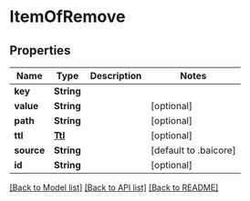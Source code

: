 # ItemOfRemove

## Properties
Name | Type | Description | Notes
------------ | ------------- | ------------- | -------------
**key** | **String** |  | 
**value** | **String** |  | [optional] 
**path** | **String** |  | [optional] 
**ttl** | [**Ttl**](Ttl.md) |  | [optional] 
**source** | **String** |  | [default to .baicore]
**id** | **String** |  | [optional] 

[[Back to Model list]](../README.md#documentation-for-models) [[Back to API list]](../README.md#documentation-for-api-endpoints) [[Back to README]](../README.md)


